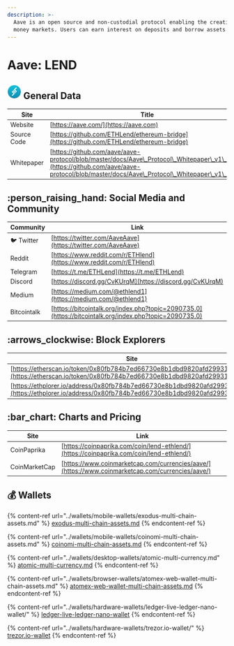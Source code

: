 ```yaml
---
description: >-
  Aave is an open source and non-custodial protocol enabling the creation of
  money markets. Users can earn interest on deposits and borrow assets.
---
```


# Aave: LEND

## <img src="../.gitbook/assets/lend.png" alt="" data-size="original"> General Data

| Site        | Title                                                                                                                                                                                        |
| ----------- | -------------------------------------------------------------------------------------------------------------------------------------------------------------------------------------------- |
| Website     | [https://aave.com/](https://aave.com)                                                                                                                                                        |
| Source Code | [https://github.com/ETHLend/ethereum-bridge](https://github.com/ETHLend/ethereum-bridge)                                                                                                     |
| Whitepaper  | [https://github.com/aave/aave-protocol/blob/master/docs/Aave\_Protocol\_Whitepaper\_v1\_0.pdf](https://github.com/aave/aave-protocol/blob/master/docs/Aave\_Protocol\_Whitepaper\_v1\_0.pdf) |

## :person\_raising\_hand: Social Media and Community

| Community      | Link                                                                                                   |
| -------------- | ------------------------------------------------------------------------------------------------------ |
| :bird: Twitter | [https://twitter.com/AaveAave](https://twitter.com/AaveAave)                                           |
| Reddit         | [https://www.reddit.com/r/ETHlend](https://www.reddit.com/r/ETHlend)                                   |
| Telegram       | [https://t.me/ETHLend](https://t.me/ETHLend)                                                           |
| Discord        | [https://discord.gg/CvKUrqM](https://discord.gg/CvKUrqM)                                               |
| Medium         | [https://medium.com/@ethlend1](https://medium.com/@ethlend1)                                           |
| Bitcointalk    | [https://bitcointalk.org/index.php?topic=2090735.0](https://bitcointalk.org/index.php?topic=2090735.0) |

## :arrows\_clockwise: Block Explorers

| Site                                                                                                                                               |
| -------------------------------------------------------------------------------------------------------------------------------------------------- |
| [https://etherscan.io/token/0x80fb784b7ed66730e8b1dbd9820afd29931aab03](https://etherscan.io/token/0x80fb784b7ed66730e8b1dbd9820afd29931aab03)     |
| [https://ethplorer.io/address/0x80fb784b7ed66730e8b1dbd9820afd29931aab03](https://ethplorer.io/address/0x80fb784b7ed66730e8b1dbd9820afd29931aab03) |

## :bar\_chart: Charts and Pricing

| Site          | Link                                                                                             |
| ------------- | ------------------------------------------------------------------------------------------------ |
| CoinPaprika   | [https://coinpaprika.com/coin/lend-ethlend/](https://coinpaprika.com/coin/lend-ethlend/)         |
| CoinMarketCap | [https://www.coinmarketcap.com/currencies/aave/](https://www.coinmarketcap.com/currencies/aave/) |

## :moneybag: Wallets

{% content-ref url="../wallets/mobile-wallets/exodus-multi-chain-assets.md" %}
[exodus-multi-chain-assets.md](../wallets/mobile-wallets/exodus-multi-chain-assets.md)
{% endcontent-ref %}

{% content-ref url="../wallets/mobile-wallets/coinomi-multi-chain-assets.md" %}
[coinomi-multi-chain-assets.md](../wallets/mobile-wallets/coinomi-multi-chain-assets.md)
{% endcontent-ref %}

{% content-ref url="../wallets/desktop-wallets/atomic-multi-currency.md" %}
[atomic-multi-currency.md](../wallets/desktop-wallets/atomic-multi-currency.md)
{% endcontent-ref %}

{% content-ref url="../wallets/browser-wallets/atomex-web-wallet-multi-chain-assets.md" %}
[atomex-web-wallet-multi-chain-assets.md](../wallets/browser-wallets/atomex-web-wallet-multi-chain-assets.md)
{% endcontent-ref %}

{% content-ref url="../wallets/hardware-wallets/ledger-live-ledger-nano-wallet/" %}
[ledger-live-ledger-nano-wallet](../wallets/hardware-wallets/ledger-live-ledger-nano-wallet/)
{% endcontent-ref %}

{% content-ref url="../wallets/hardware-wallets/trezor.io-wallet/" %}
[trezor.io-wallet](../wallets/hardware-wallets/trezor.io-wallet/)
{% endcontent-ref %}
